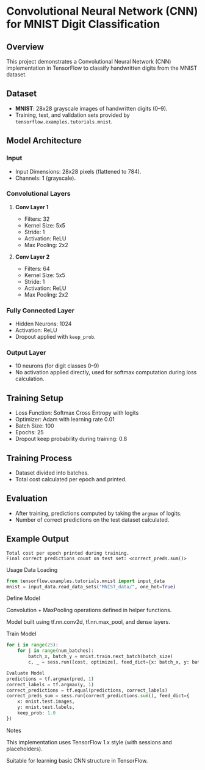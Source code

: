 # Convolutional Neural Network (CNN) for MNIST Digit Classification

## Overview
This project demonstrates a Convolutional Neural Network (CNN) implementation in TensorFlow to classify handwritten digits from the MNIST dataset.

## Dataset
- **MNIST**: 28x28 grayscale images of handwritten digits (0–9).
- Training, test, and validation sets provided by `tensorflow.examples.tutorials.mnist`.

## Model Architecture

### Input
- Input Dimensions: 28x28 pixels (flattened to 784).
- Channels: 1 (grayscale).

### Convolutional Layers
1. **Conv Layer 1**
   - Filters: 32
   - Kernel Size: 5x5
   - Stride: 1
   - Activation: ReLU
   - Max Pooling: 2x2

2. **Conv Layer 2**
   - Filters: 64
   - Kernel Size: 5x5
   - Stride: 1
   - Activation: ReLU
   - Max Pooling: 2x2

### Fully Connected Layer
- Hidden Neurons: 1024
- Activation: ReLU
- Dropout applied with `keep_prob`.

### Output Layer
- 10 neurons (for digit classes 0–9)
- No activation applied directly, used for softmax computation during loss calculation.

## Training Setup
- Loss Function: Softmax Cross Entropy with logits
- Optimizer: Adam with learning rate 0.01
- Batch Size: 100
- Epochs: 25
- Dropout keep probability during training: 0.8

## Training Process
- Dataset divided into batches.
- Total cost calculated per epoch and printed.
  
## Evaluation
- After training, predictions computed by taking the `argmax` of logits.
- Number of correct predictions on the test dataset calculated.

## Example Output
```plaintext
Total cost per epoch printed during training.
Final correct predictions count on test set: <correct_preds.sum()>
```

Usage
Data Loading
```Python
from tensorflow.examples.tutorials.mnist import input_data
mnist = input_data.read_data_sets("MNIST_data/", one_hot=True)
```

Define Model

Convolution + MaxPooling operations defined in helper functions.

Model built using tf.nn.conv2d, tf.nn.max_pool, and dense layers.

Train Model
```Python
for i in range(25):
    for j in range(num_batches):
        batch_x, batch_y = mnist.train.next_batch(batch_size)
        c, _ = sess.run([cost, optimize], feed_dict={x: batch_x, y: batch_y, keep_prob: 0.8})

Evaluate Model
predictions = tf.argmax(pred, 1)
correct_labels = tf.argmax(y, 1)
correct_predictions = tf.equal(predictions, correct_labels)
correct_preds_sum = sess.run(correct_predictions.sum(), feed_dict={
    x: mnist.test.images,
    y: mnist.test.labels,
    keep_prob: 1.0
})
```

Notes

This implementation uses TensorFlow 1.x style (with sessions and placeholders).

Suitable for learning basic CNN structure in TensorFlow.
